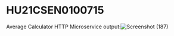 # HU21CSEN0100715
Average Calculator HTTP Microservice
output:![Screenshot (187)](https://github.com/user-attachments/assets/68353522-72e2-436d-b159-22c07897fc9d)
